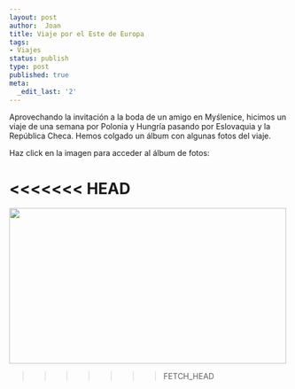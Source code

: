```yaml
---
layout: post
author:  Joan
title: Viaje por el Este de Europa
tags:
- Viajes
status: publish
type: post
published: true
meta:
  _edit_last: '2'
---
```

Aprovechando la invitación a la boda de un amigo en Myślenice, hicimos un viaje de una semana por Polonia y Hungría pasando por Eslovaquia y la República Checa. Hemos colgado un álbum con algunas fotos del viaje. 

Haz click en la imagen para acceder al álbum de fotos:

<<<<<<< HEAD
<a href="http://www.flickr.com/photos/lerion/sets/72157622032841160/"><img alt="" src="https://farm3.staticflickr.com/2564/3818473735_1709b3e42b_z.jpg" class="alignnone" /></a>
=======
<a href="http://www.flickr.com/photos/lerion/sets/72157622032841160/"><img alt="" src="http://farm3.static.flickr.com/2564/3818473735_1709b3e42b_z.jpg" class="alignnone" width="500" height="281" /></a>
>>>>>>> FETCH_HEAD
